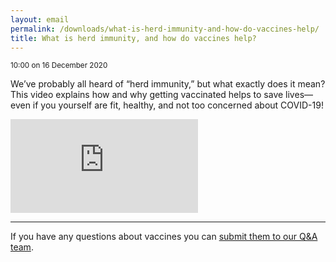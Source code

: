 ```yaml
---
layout: email
permalink: /downloads/what-is-herd-immunity-and-how-do-vaccines-help/
title: What is herd immunity, and how do vaccines help?
---
```


<small>10:00 on 16 December 2020</small>

We’ve probably all heard of “herd immunity,” but what exactly does it mean? This video explains how and why getting vaccinated helps to save lives—even if you yourself are fit, healthy, and not too concerned about COVID-19!

<div class="video-container">
    <iframe src="https://www.youtube.com/embed/8BUCi5Tuzms" frameborder="0" allow="accelerometer; autoplay; clipboard-write; encrypted-media; gyroscope; picture-in-picture" allowfullscreen></iframe>
</div>

---

If you have any questions about vaccines you can <a href="https://forms.office.com/Pages/ResponsePage.aspx?id=R77BsNirjESm4LHvZaFurntRgw1ebJ1AvEmHEUh3WBZUQlg4QjBMVkYxS0NNOEpOMVdIUEM4MzhJNC4u">submit them to our Q&A team</a>.